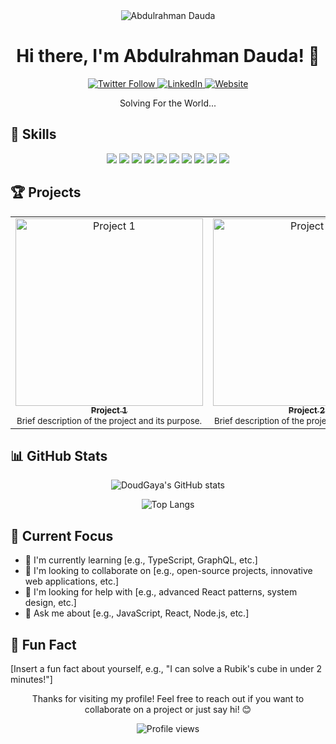 <div align="center">
  <img src="https://github.com/DoudGaya/DoudGaya/raw/main/assets/header.png" alt="Abdulrahman Dauda" />
</div>

<h1 align="center">Hi there, I'm Abdulrahman Dauda! 👋</h1>

<p align="center">
  <a href="https://twitter.com/your-twitter-handle" target="_blank">
    <img src="https://img.shields.io/twitter/follow/your-twitter-handle?style=social" alt="Twitter Follow" />
  </a>
  <a href="https://www.linkedin.com/in/your-linkedin-profile" target="_blank">
    <img src="https://img.shields.io/badge/-LinkedIn-black.svg?style=flat-square&logo=linkedin&colorB=555" alt="LinkedIn" />
  </a>
  <a href="https://your-website.com" target="_blank">
    <img src="https://img.shields.io/badge/Website-FF4405?style=flat-square&logo=google-chrome&logoColor=white" alt="Website" />
  </a>
</p>

<p align="center"> Solving For the World...</p>

## 🚀 Skills

<p align="center">
  <img src="https://img.shields.io/badge/-JavaScript-black?style=flat-square&logo=javascript" />
  <img src="https://img.shields.io/badge/-Python-black?style=flat-square&logo=Python" />
  <img src="https://img.shields.io/badge/-React-black?style=flat-square&logo=react" />
  <img src="https://img.shields.io/badge/-Node.js-black?style=flat-square&logo=Node.js" />
  <img src="https://img.shields.io/badge/-HTML5-black?style=flat-square&logo=html5&logoColor=white" />
  <img src="https://img.shields.io/badge/-CSS3-black?style=flat-square&logo=css3" />
  <img src="https://img.shields.io/badge/-Git-black?style=flat-square&logo=git" />
  <img src="https://img.shields.io/badge/-GitHub-black?style=flat-square&logo=github" />
  <img src="https://img.shields.io/badge/-GitHub-black?style=flat-square&logo=vercel" />
  <img src="https://img.shields.io/badge/-GitHub-black?style=flat-square&logo=aws" />
</p>

## 🏆 Projects

<table>
  <tr>
    <td align="center">
      <a href="https://github.com/yourusername/project1">
        <img src="https://github.com/yourusername/project1/raw/main/assets/preview.png" width="300px" alt="Project 1" />
        <br />
        <sub><b>Project 1</b></sub>
      </a>
      <br />
      <sub>Brief description of the project and its purpose.</sub>
    </td>
    <td align="center">
      <a href="https://github.com/yourusername/project2">
        <img src="https://github.com/yourusername/project2/raw/main/assets/preview.png" width="300px" alt="Project 2" />
        <br />
        <sub><b>Project 2</b></sub>
      </a>
      <br />
      <sub>Brief description of the project and its purpose.</sub>
    </td>
    <td align="center">
      <a href="https://github.com/yourusername/project3">
        <img src="https://github.com/yourusername/project3/raw/main/assets/preview.png" width="300px" alt="Project 3" />
        <br />
        <sub><b>Project 3</b></sub>
      </a>
      <br />
      <sub>Brief description of the project and its purpose.</sub>
    </td>
  </tr>
</table>

## 📊 GitHub Stats

<p align="center">
  <img src="https://github-readme-stats.vercel.app/api?username=DoudGaya&show_icons=true&theme=dark" alt="DoudGaya's GitHub stats" />
</p>

<p align="center">
  <img src="https://github-readme-stats.vercel.app/api/top-langs/?username=DoudGaya&layout=compact&theme=dark" alt="Top Langs" />
</p>

## 🎯 Current Focus

- 🌱 I'm currently learning [e.g., TypeScript, GraphQL, etc.]
- 👯 I'm looking to collaborate on [e.g., open-source projects, innovative web applications, etc.]
- 🤔 I'm looking for help with [e.g., advanced React patterns, system design, etc.]
- 💬 Ask me about [e.g., JavaScript, React, Node.js, etc.]

## 🎉 Fun Fact

[Insert a fun fact about yourself, e.g., "I can solve a Rubik's cube in under 2 minutes!"]

<p align="center">Thanks for visiting my profile! Feel free to reach out if you want to collaborate on a project or just say hi! 😊</p>

<p align="center">
  <img src="https://komarev.com/ghpvc/?username=DoudGaya&color=blueviolet" alt="Profile views" />
</p>

